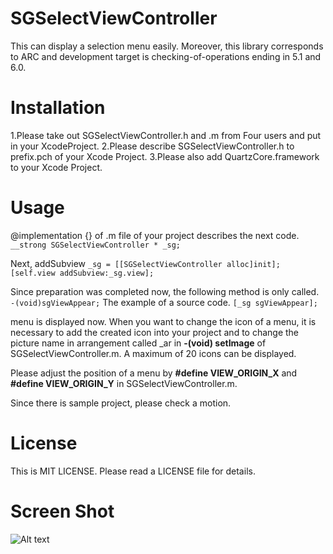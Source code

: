 SGSelectViewController
======================

This can display a selection menu easily. Moreover, this library corresponds to ARC and development target is checking-of-operations ending in 5.1 and 6.0.


Installation
============

1.Please take out SGSelectViewController.h and .m from Four users and put in your XcodeProject. 
2.Please describe SGSelectViewController.h to prefix.pch of your Xcode Project.
3.Please also add QuartzCore.framework to your Xcode Project.


Usage
=====

@implementation <classname>{} of .m file of your project describes the next code.  
`__strong SGSelectViewController * _sg;`

Next, addSubview 
`_sg = [[SGSelectViewController alloc]init];  [self.view addSubview:_sg.view];`

Since preparation was completed now, the following method is only called. 
`-(void)sgViewAppear;`
The example of a source code.
`[_sg sgViewAppear];`


menu is displayed now.
When you want to change the icon of a menu, it is necessary to add the created icon into your project and to change the picture name in arrangement called _ar in **-(void) setImage** of SGSelectViewController.m.
A maximum of 20 icons can be displayed. 

Please adjust the position of a menu by **#define VIEW_ORIGIN_X** and **#define VIEW_ORIGIN_Y** in SGSelectViewController.m. 


 
Since there is sample project, please check a motion. 


License
======
This is MIT LICENSE. 
Please read a LICENSE file for details.


Screen Shot
===========
![Alt text](https://github.com/MacoTasu/SGSelectViewController/blob/master/images/ss.png)
